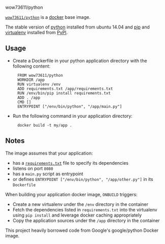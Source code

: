 
wow73611/python

[`wow73611/python`](https://index.docker.io/u/wow73611/python) is a [docker](https://docker.io) base image.

The stable version of [python](http://python.org) installed from ubuntu 14.04 and [pip](https://pip.pypa.io/en/latest/) and [virtualenv](https://virtualenv.pypa.io/) installed from [PyPI](https://pypi.python.org/pypi).

## Usage

- Create a Dockerfile in your python application directory with the following content:

        FROM wow73611/python
        WORKDIR /app
        RUN virtualenv /env
        ADD requirements.txt /app/requirements.txt
        RUN /env/bin/pip install requirements.txt
        ADD . /app
        CMD []
        ENTRYPOINT ["/env/bin/python", "/app/main.py"]

- Run the following command in your application directory:

        docker build -t my/app .


## Notes

The image assumes that your application:

- has a [`requirements.txt`](https://pip.pypa.io/en/latest/user_guide.html#requirements-files) file to specify its dependencies
- listens on port `8080`
- has a `main.py` script as entrypoint 
- or defines `ENTRYPOINT ["/env/bin/python", "/app/other.py"]` in its `Dockerfile`

When building your application docker image, `ONBUILD` triggers:

- Create a new virtualenv under the `/env` directory in the container
- Fetch the dependencies listed in `requirements.txt` into the virtualenv using `pip install` and leverage docker caching appropriately
- Copy the application sources under the `/app` directory in the container

This project heavily borrowed code from Google's google/python Docker image.
